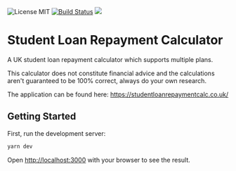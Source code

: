 ![License MIT](https://img.shields.io/badge/license-MIT-blue.svg) [![Build Status](https://drone.benscobie.com/api/badges/benscobie/student-loan-repayment-calculator/status.svg)](https://drone.benscobie.com/benscobie/student-loan-repayment-calculator) [![](https://img.shields.io/docker/pulls/benscobie/student-loan-repayment-calculator.svg)](https://hub.docker.com/r/benscobie/student-loan-repayment-calculator 'DockerHub')

# Student Loan Repayment Calculator

A UK student loan repayment calculator which supports multiple plans.

This calculator does not constitute financial advice and the calculations aren't guaranteed to be 100% correct, always do your own research.

The application can be found here: https://studentloanrepaymentcalc.co.uk/

## Getting Started

First, run the development server:

```bash
yarn dev
```

Open [http://localhost:3000](http://localhost:3000) with your browser to see the result.

